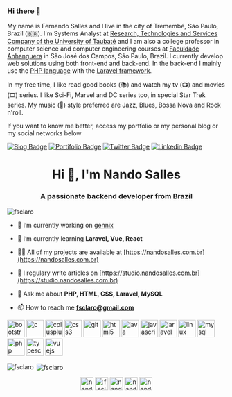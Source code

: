 ### Hi there 👋

My name is Fernando Salles and I live in the city of Tremembé, São Paulo, Brazil (🇧🇷). I'm Systems Analyst at [Research, Technologies and Services Company of the University of Taubaté](https://www.epts.com.br) and I am also a college professor in computer science and computer engineering courses at [Faculdade Anhanguera](https://www.anhanguera.com) in São José dos Campos, São Paulo, Brazil. I currently develop web solutions using both front-end and back-end. In the back-end I mainly use the [PHP language](https://www.php.net) with the [Laravel framework](https://www.laravel.com). 

In my free time, I like read good books (📚) and watch my tv (📺) and movies (🎞️) series. I like Sci-Fi, Marvel and DC series too, in special Star Trek series. My music (🎵) style preferred are Jazz, Blues, Bossa Nova and Rock n'roll.

If you want to know me better, access my portfolio or my personal blog or my social networks below

[![Blog Badge](https://img.shields.io/badge/Blog-Studio-blue)](https://studio.nandosalles.com.br)
[![Portifolio Badge](https://img.shields.io/badge/Portfolio-My%20Digital%20Home-green)](https://www.nandosalles.com.br)
[![Twitter Badge](https://img.shields.io/badge/-Twitter-1ca0f1?style=flat-square&labelColor=1ca0f1&logo=twitter&logoColor=white&link=https://twitter.com/fsclaro)](https://twitter.com/fsclaro)
[![Linkedin Badge](https://img.shields.io/badge/-LinkedIn-blue?style=flat-square&logo=Linkedin&logoColor=white&link=https://www.linkedin.com/in/nandosalles/)](https://www.linkedin.com/in/nandosalles/)


<h1 align="center">Hi 👋, I'm Nando Salles</h1>
<h3 align="center">A passionate backend developer from Brazil</h3>

<p align="left"> <img src="https://komarev.com/ghpvc/?username=fsclaro" alt="fsclaro" /> </p>

- 🔭 I’m currently working on [gennix](https://github.com/fsclaro/gennix)

- 🌱 I’m currently learning **Laravel, Vue, React**

- 👨‍💻 All of my projects are available at [https://nandosalles.com.br](https://nandosalles.com.br)

- 📝 I regulary write articles on [https://studio.nandosalles.com.br](https://studio.nandosalles.com.br)

- 💬 Ask me about **PHP, HTML, CSS, Laravel, MySQL**

- 📫 How to reach me **fsclaro@gmail.com**

<p align="left"><img src="https://devicons.github.io/devicon/devicon.git/icons/bootstrap/bootstrap-plain.svg" alt="bootstrap" width="40" height="40"/> <img src="https://devicons.github.io/devicon/devicon.git/icons/c/c-original.svg" alt="c" width="40" height="40"/> <img src="https://devicons.github.io/devicon/devicon.git/icons/cplusplus/cplusplus-original.svg" alt="cplusplus" width="40" height="40"/> <img src="https://devicons.github.io/devicon/devicon.git/icons/css3/css3-original-wordmark.svg" alt="css3" width="40" height="40"/> <img src="https://www.vectorlogo.zone/logos/git-scm/git-scm-icon.svg" alt="git" width="40" height="40"/> <img src="https://devicons.github.io/devicon/devicon.git/icons/html5/html5-original-wordmark.svg" alt="html5" width="40" height="40"/> <img src="https://devicons.github.io/devicon/devicon.git/icons/java/java-original-wordmark.svg" alt="java" width="40" height="40"/> <img src="https://devicons.github.io/devicon/devicon.git/icons/javascript/javascript-original.svg" alt="javascript" width="40" height="40"/> <img src="https://devicons.github.io/devicon/devicon.git/icons/laravel/laravel-plain-wordmark.svg" alt="laravel" width="40" height="40"/> <img src="https://devicons.github.io/devicon/devicon.git/icons/linux/linux-original.svg" alt="linux" width="40" height="40"/> <img src="https://devicons.github.io/devicon/devicon.git/icons/mysql/mysql-original-wordmark.svg" alt="mysql" width="40" height="40"/> <img src="https://devicons.github.io/devicon/devicon.git/icons/php/php-original.svg" alt="php" width="40" height="40"/> <img src="https://devicons.github.io/devicon/devicon.git/icons/typescript/typescript-original.svg" alt="typescript" width="40" height="40"/> <img src="https://devicons.github.io/devicon/devicon.git/icons/vuejs/vuejs-original-wordmark.svg" alt="vuejs" width="40" height="40"/></p><p><img align="left" src="https://github-readme-stats.vercel.app/api/top-langs/?username=fsclaro&layout=compact&hide=html" alt="fsclaro" /></p>

<p>&nbsp;<img align="center" src="https://github-readme-stats.vercel.app/api?username=fsclaro&show_icons=true" alt="fsclaro" /></p>

<p align="center"> 
<a href="https://twitter.com/nandosalles" target="blank"><img align="center" src="https://cdn.jsdelivr.net/npm/simple-icons@3.0.1/icons/twitter.svg" alt="nandosalles" height="30" width="30" /></a>
<a href="https://linkedin.com/in/fsclaro" target="blank"><img align="center" src="https://cdn.jsdelivr.net/npm/simple-icons@3.0.1/icons/linkedin.svg" alt="fsclaro" height="30" width="30" /></a>
<a href="https://fb.com/nandosallesbr" target="blank"><img align="center" src="https://cdn.jsdelivr.net/npm/simple-icons@3.0.1/icons/facebook.svg" alt="nandosallesbr" height="30" width="30" /></a>
<a href="https://instagram.com/nandosalles" target="blank"><img align="center" src="https://cdn.jsdelivr.net/npm/simple-icons@3.0.1/icons/instagram.svg" alt="nandosalles" height="30" width="30" /></a>
<a href="https://medium.com/nandosalles" target="blank"><img align="center" src="https://cdn.jsdelivr.net/npm/simple-icons@3.0.1/icons/medium.svg" alt="nandosalles" height="30" width="30" /></a>
</p>

